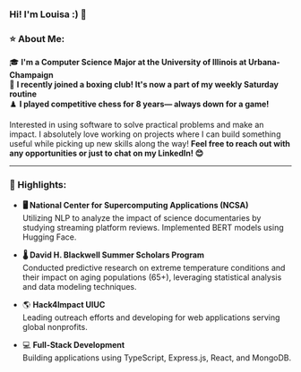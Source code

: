 ### Hi! I'm Louisa :) 👋

### ⭐️ About Me:

🎓 **I'm a Computer Science Major at the University of Illinois at Urbana-Champaign**  
💖 **I recently joined a boxing club! It's now a part of my weekly Saturday routine**  
♟️ **I played competitive chess for 8 years— always down for a game!**  

Interested in using software to solve practical problems and make an impact. I absolutely love working on projects where I can build something useful while picking up new skills along the way! **Feel free to reach out with any opportunities or just to chat on my LinkedIn! 😊**

---

### 🚀 Highlights:

- **🖥️ National Center for Supercomputing Applications (NCSA)**  
    Utilizing NLP to analyze the impact of science documentaries by studying streaming platform reviews. Implemented BERT models using Hugging Face.

- **🌡️ David H. Blackwell Summer Scholars Program**  
    Conducted predictive research on extreme temperature conditions and their impact on aging populations (65+), leveraging statistical analysis and data modeling techniques.  

- 🌎 **Hack4Impact UIUC**  
  Leading outreach efforts and developing for web applications serving global nonprofits.

- 💻 **Full-Stack Development**  
  Building applications using TypeScript, Express.js, React, and MongoDB.
